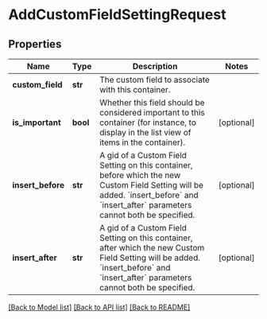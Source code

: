 # AddCustomFieldSettingRequest

## Properties
Name | Type | Description | Notes
------------ | ------------- | ------------- | -------------
**custom_field** | **str** | The custom field to associate with this container. | 
**is_important** | **bool** | Whether this field should be considered important to this container (for instance, to display in the list view of items in the container). | [optional] 
**insert_before** | **str** | A gid of a Custom Field Setting on this container, before which the new Custom Field Setting will be added.  &#x60;insert_before&#x60; and &#x60;insert_after&#x60; parameters cannot both be specified. | [optional] 
**insert_after** | **str** | A gid of a Custom Field Setting on this container, after which the new Custom Field Setting will be added.  &#x60;insert_before&#x60; and &#x60;insert_after&#x60; parameters cannot both be specified. | [optional] 

[[Back to Model list]](../README.md#documentation-for-models) [[Back to API list]](../README.md#documentation-for-api-endpoints) [[Back to README]](../README.md)

